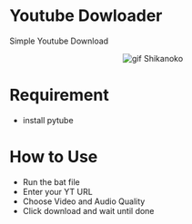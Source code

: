 # Youtube Dowloader

Simple Youtube Download

<p align="center">
  <img src="https://tenor.com/dCMAreGIlQw.gif" alt="gif Shikanoko" />
</p>

# Requirement

- install pytube

# How to Use

- Run the bat file
- Enter your YT URL
- Choose Video and Audio Quality
- Click download and wait until done
